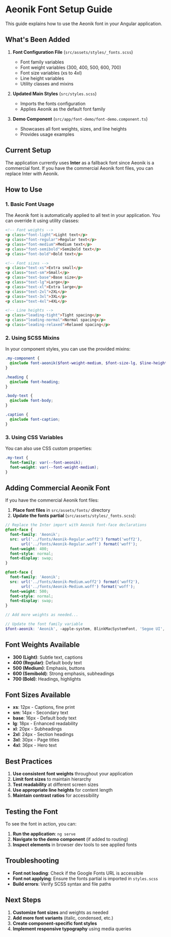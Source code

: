 # Aeonik Font Setup Guide

This guide explains how to use the Aeonik font in your Angular application.

## What's Been Added

1. **Font Configuration File** (`src/assets/styles/_fonts.scss`)
   - Font family variables
   - Font weight variables (300, 400, 500, 600, 700)
   - Font size variables (xs to 4xl)
   - Line height variables
   - Utility classes and mixins

2. **Updated Main Styles** (`src/styles.scss`)
   - Imports the fonts configuration
   - Applies Aeonik as the default font family

3. **Demo Component** (`src/app/font-demo/font-demo.component.ts`)
   - Showcases all font weights, sizes, and line heights
   - Provides usage examples

## Current Setup

The application currently uses **Inter** as a fallback font since Aeonik is a commercial font. If you have the commercial Aeonik font files, you can replace Inter with Aeonik.

## How to Use

### 1. Basic Font Usage

The Aeonik font is automatically applied to all text in your application. You can override it using utility classes:

```html
<!-- Font weights -->
<p class="font-light">Light text</p>
<p class="font-regular">Regular text</p>
<p class="font-medium">Medium text</p>
<p class="font-semibold">Semibold text</p>
<p class="font-bold">Bold text</p>

<!-- Font sizes -->
<p class="text-xs">Extra small</p>
<p class="text-sm">Small</p>
<p class="text-base">Base size</p>
<p class="text-lg">Large</p>
<p class="text-xl">Extra large</p>
<p class="text-2xl">2XL</p>
<p class="text-3xl">3XL</p>
<p class="text-4xl">4XL</p>

<!-- Line heights -->
<p class="leading-tight">Tight spacing</p>
<p class="leading-normal">Normal spacing</p>
<p class="leading-relaxed">Relaxed spacing</p>
```

### 2. Using SCSS Mixins

In your component styles, you can use the provided mixins:

```scss
.my-component {
  @include font-aeonik($font-weight-medium, $font-size-lg, $line-height-normal);
}

.heading {
  @include font-heading;
}

.body-text {
  @include font-body;
}

.caption {
  @include font-caption;
}
```

### 3. Using CSS Variables

You can also use CSS custom properties:

```scss
.my-text {
  font-family: var(--font-aeonik);
  font-weight: var(--font-weight-medium);
}
```

## Adding Commercial Aeonik Font

If you have the commercial Aeonik font files:

1. **Place font files** in `src/assets/fonts/` directory
2. **Update the fonts partial** (`src/assets/styles/_fonts.scss`):

```scss
// Replace the Inter import with Aeonik font-face declarations
@font-face {
  font-family: 'Aeonik';
  src: url('../fonts/Aeonik-Regular.woff2') format('woff2'),
       url('../fonts/Aeonik-Regular.woff') format('woff');
  font-weight: 400;
  font-style: normal;
  font-display: swap;
}

@font-face {
  font-family: 'Aeonik';
  src: url('../fonts/Aeonik-Medium.woff2') format('woff2'),
       url('../fonts/Aeonik-Medium.woff') format('woff');
  font-weight: 500;
  font-style: normal;
  font-display: swap;
}

// Add more weights as needed...

// Update the font family variable
$font-aeonik: 'Aeonik', -apple-system, BlinkMacSystemFont, 'Segoe UI', Roboto, sans-serif;
```

## Font Weights Available

- **300 (Light)**: Subtle text, captions
- **400 (Regular)**: Default body text
- **500 (Medium)**: Emphasis, buttons
- **600 (Semibold)**: Strong emphasis, subheadings
- **700 (Bold)**: Headings, highlights

## Font Sizes Available

- **xs**: 12px - Captions, fine print
- **sm**: 14px - Secondary text
- **base**: 16px - Default body text
- **lg**: 18px - Enhanced readability
- **xl**: 20px - Subheadings
- **2xl**: 24px - Section headings
- **3xl**: 30px - Page titles
- **4xl**: 36px - Hero text

## Best Practices

1. **Use consistent font weights** throughout your application
2. **Limit font sizes** to maintain hierarchy
3. **Test readability** at different screen sizes
4. **Use appropriate line heights** for content length
5. **Maintain contrast ratios** for accessibility

## Testing the Font

To see the font in action, you can:

1. **Run the application**: `ng serve`
2. **Navigate to the demo component** (if added to routing)
3. **Inspect elements** in browser dev tools to see applied fonts

## Troubleshooting

- **Font not loading**: Check if the Google Fonts URL is accessible
- **Font not applying**: Ensure the fonts partial is imported in `styles.scss`
- **Build errors**: Verify SCSS syntax and file paths

## Next Steps

1. **Customize font sizes** and weights as needed
2. **Add more font variants** (italic, condensed, etc.)
3. **Create component-specific font styles**
4. **Implement responsive typography** using media queries